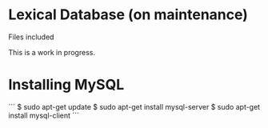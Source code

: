 # Lexical Database (on maintenance)

Files included

This is a work in progress.

# Installing MySQL

´´´
$ sudo apt-get update
$ sudo apt-get install mysql-server
$ sudo apt-get install mysql-client
´´´
